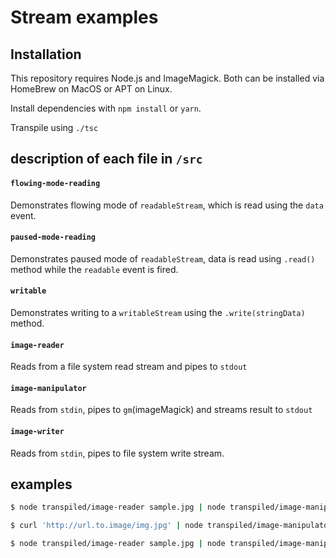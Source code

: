 # Stream examples

## Installation

This repository requires Node.js and ImageMagick. Both can be installed via HomeBrew on MacOS or APT on Linux.

Install dependencies with `npm install` or `yarn`.

Transpile using `./tsc`

## description of each file in `/src`

#### `flowing-mode-reading`
Demonstrates flowing mode of `readableStream`, which is read using the `data` event.

#### `paused-mode-reading`
Demonstrates paused mode of `readableStream`, data is read using `.read()` method while the `readable` event is fired.

#### `writable`
Demonstrates writing to a `writableStream` using the `.write(stringData)` method.

#### `image-reader`
Reads from a file system read stream and pipes to `stdout`

#### `image-manipulator`
Reads from `stdin`, pipes to `gm`(imageMagick) and streams result to `stdout`

#### `image-writer`
Reads from `stdin`, pipes to file system write stream.

## examples

```bash
$ node transpiled/image-reader sample.jpg | node transpiled/image-manipulator | node transpiled/image-writer result.jpg

$ curl 'http://url.to.image/img.jpg' | node transpiled/image-manipulator | node transpiled/image-writer result.jpg

$ node transpiled/image-reader sample.jpg | node transpiled/image-manipulator | curl -X POST -H "Content-Type: image/jpeg" -d @- "http://url.to.server/api"
```
